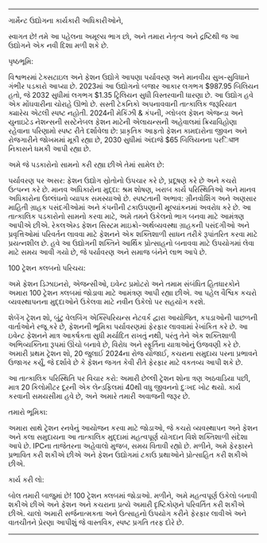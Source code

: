 ---

ગાર્મેન્ટ ઉદ્યોગના કાર્યકારી અધિકારીઓને,

સ્વાગત છે! તમે આ પહેલના અમૂલ્ય ભાગ છો, અને તમારા નેતૃત્વ અને દ્રષ્ટિથી જ આ ઉદ્યોગને એક નવી દિશા મળી શકે છે. 

પૃષ્ઠભૂમિ:

વિશ્વભરમાં ટેક્સટાઇલ અને ફેશન ઉદ્યોગે આપણા પર્યાવરણ અને માનવીય સુખ-સુવિધાને ગંભીર પડકારો આપ્યા છે. 2023માં આ ઉદ્યોગનો બજાર આકાર લગભગ $987.95 બિલિયન હતો, જે 2032 સુધીમાં લગભગ $1.35 ટ્રિલિયન સુધી વિસ્તરવાની ધારણા છે. આ ઉદ્યોગ હવે એક મોંઘવારીના ચોરાહે ઊભો છે. સસ્તી ટેકનિકો અપનાવવાની તાત્કાલિક જરૂરિયાત ક્યારેય એટલી સ્પષ્ટ નહોતી. 2024ની મેકિંઝી & કંપની, ગ્લોબલ ફેશન એજન્ડા અને યુનાઇટેડ નેશન્સની સસ્ટેનેબલ ફેશન માટેની એલાયન્સની અહેવાલમાં ક્રિયાવિહોણા રહેવાના પરિણામો સ્પષ્ટ રીતે દર્શાવેલા છે: પ્રાકૃતિક આફતો ફેશન કામદારોના જીવન અને રોજગારીને જોખમમાં મૂકી રહ્યા છે, 2030 સુધીમાં અંદાજે $65 બિલિયનના પરिधान નિકાસને ધમકી આપી રહ્યા છે.

અમે જે પડકારોનો સામનો કરી રહ્યા છીએ તેમાં સામેલ છે:

પર્યાવરણ પર અસર: ફેશન ઉદ્યોગ સ્રોતોનો ઉપચાર કરે છે, પ્રદૂષણ કરે છે અને કચરો ઉત્પન્ન કરે છે.
માનવ અધિકારોના મુદ્દા: શ્રમ શોષણ, ખરાબ કાર્ય પરિસ્થિતિઓ અને માનવ અધિકારોના ઉલ્લંઘનો વ્યાપક સમસ્યાઓ છે.
સ્પષ્ટતાની અભાવ: ગ્રીનવોશિંગ અને અણસાર માહિતી ગ્રાહક પસંદગીઓમાં અને કંપનીની ટકાઉપણાની મૂલ્યાંકનમાં અવરોધ કરે છે.
આ તાત્કાલિક પડકારોનો સામનો કરવા માટે, અમે તમને ઉકેલનો ભાગ બનવા માટે આમંત્રણ આપીએ છીએ. રેકલએમ્ડ ફેશન સિસ્ટમ માઇક્રો-અર્થવ્યવસ્થા ગ્રાહકની પસંદગીઓ અને પ્રવૃત્તિઓમાં પરિવર્તન લાવવા માટે ફેશનને એક શક્તિશાળી સાધન તરીકે રૂપાંતરિત કરવા માટે પ્રયત્નશીલ છે. હવે આ ઉદ્યોગની શક્તિને આર્થિક પ્રોત્સાહનો બનાવવા માટે ઉપયોગમાં લેવા માટે સમય આવી ગયો છે, જે પર્યાવરણ અને સમાજ બંનેને લાભ આપે છે.

100 ટ્રેશન ક્લબનો પરિચય:

અમે ફેશન ડિઝાઇનરો, એજન્સીઓ, ઇવેન્ટ પ્રમોટરો અને તમામ સંબંધિત હિતધારકોને અમારા 100 ટ્રેશન ક્લબમાં જોડાવા માટે આમંત્રણ આપી રહ્યા છીએ. આ પહેલ વૈશ્વિક કચરો વ્યવસ્થાપનના મુદ્દાઓને ઉકેલવા માટે નવીન ઉકેલો પર સહયોગ કરશે.

શેબેંગ ટ્રેશન શો, બુંટુ વેલબિંગ એક્સ્પિરિયન્સ નેટવર્ક દ્વારા આયોજિત, કપડાઓની પાછળની વાર્તાઓને રજૂ કરે છે, ફેશનની ભૂમિકા પર્યાવરણમાં ફેરફાર લાવવામાં રેખાંકિત કરે છે. આ ઇવેન્ટ ફેશનને માત્ર આકર્ષકતા સુધી મર્યાદિત રાખતું નથી, પરંતુ તેને એક શક્તિશાળી અભિવ્યક્તિના રૂપમાં ઊંચો બનાવે છે, વિરોધ અને સ્ફૂર્તિના યાત્રાઓનું ઉજવણી કરે છે. અમારી પ્રથમ ટ્રેશન શો, 20 જુલાઈ 2024ના રોજ યોજાઈ, કચરાના સમુદાય પરના પ્રભાવને ઉજાગર કર્યું, જે દર્શાવે છે કે ફેશન જગત કેવી રીતે ફેરફાર માટે વકતવ્ય આપી શકે છે.

આ તાત્કાલિક પરિસ્થિતિ પર વિચાર કરો: અમારી છેલ્લી ટ્રેશન શોના ત્રણ અઠવાડિયા પછી, માત્ર 20 કિલોમીટર દૂરની એક લેન્ડફિલમાં 40થી વધુ જીવનનો દુઃખદ ખોટ થયો. કાર્ય કરવાની સમયસીમા હવે છે, અને અમારે તમારી અવાજની જરૂર છે.

તમારો ભૂમિકા:

અમારા સાથે ટ્રેશન રનવેનું આયોજન કરવા માટે જોડાઓ, જે કચરો વ્યવસ્થાપન અને ફેશન અને કલા સમુદાયના આ તાત્કાલિક મુદ્દામાં મહત્વપૂર્ણ યોગદાન વિશે શક્તિશાળી સંદેશા આપે છે. IPCના તાજેતરના અહેવાલો મુજબ, સમય વિતાવી રહ્યો છે. મળીને, અમે ફેરફારને પ્રભાવિત કરી શકીએ છીએ અને ફેશન ઉદ્યોગમાં ટકાઉ પ્રથાઓને પ્રોત્સાહિત કરી શકીએ છીએ.

કાર્ય કરી લો:

બોલ તમારી બાજુમાં છે! 100 ટ્રેશન ક્લબમાં જોડાઓ. મળીને, અમે મહત્વપૂર્ણ ઉકેલો બનાવી શકીએ છીએ અને ફેશન અને કચરાના પ્રત્યે અમારી દૃષ્ટિકોણને પરિવર્તિત કરી શકીએ છીએ. ચાલો અમારી સર્જનાત્મકતા અને ઉત્સાહનો ઉપયોગ કરીને ફેરફાર લાવીએ અને વાતચીતને પ્રેરણા આપીશું જે વાસ્તવિક, સ્પષ્ટ પ્રગતિ તરફ દોરે છે.

---